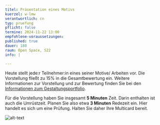 ```yaml
---
titel: Präsentation eines Motivs
kuerzel: w-lmw
verantwortlich: cn
typ: pruefung
pflicht: false
termine: 2024-11-22 13:00
empfohlene-voraussetzungen:
published: true
dauer: 180
raum: Open Space, S22
info: | 
  
---
```


Heute stellt jede:r Teilnehmer:in eines seiner Motive/ Arbeiten vor. Die Vorstellung fließt zu 15% in die Gesamtbewertung ein. Weitere Informationen zur Vorstellung und zur Bewertung finden Sie bei den [Informationen zum Gestaltungsportfolio](/generative-gestaltung/gestaltungsportfolio/).

Für die Vorstellung haben Sie insgesamt **5 Minuten** Zeit. Darin enthalten ist auch die Umrüstzeit. Planen Sie also etwa **3 Minuten** Redezeit ein. Hier handelt es sich um eine Prüfung. Halten Sie daher Ihre Multicard bereit. 




![alt-text](../../images/running-order.png "Hover text")